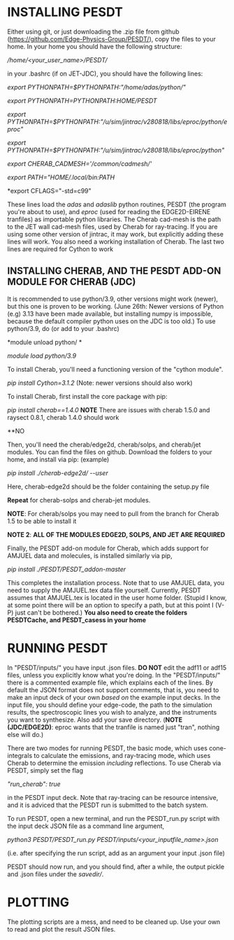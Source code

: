 # INSTALLING PESDT

Either using git, or just downloading the .zip file from github (https://github.com/Edge-Physics-Group/PESDT/), copy the files to your home. In your home you should have the following structure:

*/home/<your_user_name>/PESDT/*

in your .bashrc (if on JET-JDC), you should have the following lines:

*export PYTHONPATH=$PYTHONPATH:"/home/adas/python/"*

*export PYTHONPATH=$PYTHONPATH:$HOME/PESDT*

*export PYTHONPATH=$PYTHONPATH:"/u/sim/jintrac/v280818/libs/eproc/python/eproc"*

*export PYTHONPATH=$PYTHONPATH:"/u/sim/jintrac/v280818/libs/eproc/python"*

*export CHERAB_CADMESH='/common/cadmesh/'*

*export PATH="$HOME/.local/bin:$PATH*

*export CFLAGS="-std=c99"


These lines load the *adas* and *adaslib* python routines, PESDT (the program you're about to use), and *eproc* (used for reading the EDGE2D-EIRENE tranfiles) as importable python libraries. The Cherab cad-mesh is the path to the JET wall cad-mesh files, used by Cherab for ray-tracing. If you are using some other version of jintrac, it may work, but explicitly adding these lines will work. You also need a working installation of Cherab. The last two lines are required for Cython to work

## INSTALLING CHERAB, AND THE PESDT ADD-ON MODULE FOR CHERAB (JDC)
It is recommended to use python/3.9, other versions might work (newer), but this one is proven to be working. (June 26th: Newer versions of Python (e.g) 3.13 have been made available, but installing numpy is impossible, because the default compiler python uses on the JDC is too old.) To use python/3.9, do (or add to your .bashrc)

*module unload python/<your current version> *

*module load python/3.9*

To install Cherab, you'll need a functioning version of the "cython module".

*pip install Cython=3.1.2* (Note: newer versions should also work)

To install Cherab, first install the core package with pip:

*pip install cherab==1.4.0* **NOTE** There are issues with cherab 1.5.0 and raysect 0.8.1, cherab 1.4.0 should work

**NO

Then, you'll need the cherab/edge2d, cherab/solps, and cherab/jet modules. You can find the files on github. Download the folders to your home, and install via pip: (example)

*pip install ./cherab-edge2d/ --user*

Here, cherab-edge2d should be the folder containing the setup.py file

**Repeat** for cherab-solps and cherab-jet modules. 

**NOTE**: For cherab/solps you may need to pull from the branch for Cherab 1.5 to be able to install it

**NOTE 2**: **ALL OF THE MODULES EDGE2D, SOLPS, AND JET ARE REQUIRED**

Finally, the PESDT add-on module for Cherab, which adds support for AMJUEL data and molecules, is installed similarly via pip,

*pip install ./PESDT/PESDT_addon-master*

This completes the installation process. Note that to use AMJUEL data, you need to supply the AMJUEL.tex data file yourself. Currently, PESDT assumes that AMJUEL.tex is located in the user home folder. (Stupid I know, at some point there will be an option to specify a path, but at this point I (V-P) just can't be bothered.) **You also need to create the folders PESDTCache, and PESDT_casess in your home**

# RUNNING PESDT

In "PESDT/inputs/" you have input .json files. **DO NOT** edit the adf11 or adf15 files, unless you explicitly know what you're doing. In the "PESDT/inputs/" there is a commented example file, which explains each of the lines. By default the JSON format does not support comments, that is, you need to make an input deck of your own *based on* the example input decks. In the input file, you should define your edge-code, the path to the simulation results, the spectroscopic lines you wish to analyze, and the instruments you want to synthesize. Also add your save directory. (**NOTE (JDC/EDGE2D)**: eproc wants that the tranfile is named just "tran", nothing else will do.)

There are two modes for running PESDT, the basic mode, which uses cone-integrals to calculate the emissions, and ray-tracing mode, which uses Cherab to determine the emission *including* reflections. To use Cherab via PESDT, simply set the flag

*"run_cherab": true*

in the PESDT input deck. Note that ray-tracing can be resource intensive, and it is adviced that the PESDT run is submitted to the batch system.

To run PESDT, open a new terminal, and run the PESDT_run.py script with the input deck JSON file as a command line argument,

*python3 PESDT/PESDT_run.py PESDT/inputs/<your_inputfile_name>.json*

(i.e. after specifying the run script, add as an argument your input .json file)

PESDT should now run, and you should find, after a while, the output pickle and .json files under the *savedir/<case>*.


# PLOTTING

The plotting scripts are a mess, and need to be cleaned up. Use your own to read and plot the result JSON files.




